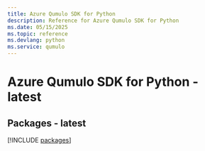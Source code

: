 ```yaml
---
title: Azure Qumulo SDK for Python
description: Reference for Azure Qumulo SDK for Python
ms.date: 05/15/2025
ms.topic: reference
ms.devlang: python
ms.service: qumulo
---
```

# Azure Qumulo SDK for Python - latest
## Packages - latest
[!INCLUDE [packages](qumulo-index.md)]